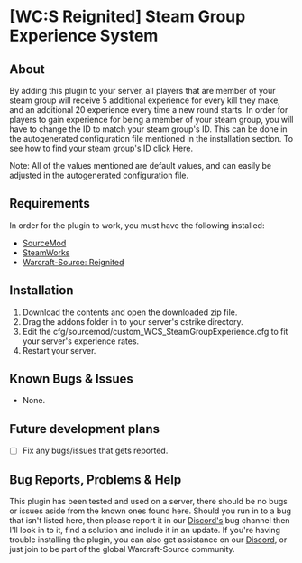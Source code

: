 # [WC:S Reignited] Steam Group Experience System

## About
By adding this plugin to your server, all players that are member of your steam group will receive 5 additional experience for every kill they make, and an additional 20 experience every time a new round starts.
In order for players to gain experience for being a member of your steam group, you will have to change the ID to match your steam group's ID. This can be done in the autogenerated configuration file mentioned in the installation section. To see how to find your steam group's ID click [Here](https://forums.alliedmods.net/attachment.php?attachmentid=154036&d=1461379861).


Note: 
All of the values mentioned are default values, and can easily be adjusted in the autogenerated configuration file.



## Requirements
In order for the plugin to work, you must have the following installed:
- [SourceMod](https://www.sourcemod.net/downloads.php?branch=stable) 
- [SteamWorks](http://users.alliedmods.net/~kyles/builds/SteamWorks/)
- [Warcraft-Source: Reignited](https://github.com/ThaPwned/WCS)


## Installation
1) Download the contents and open the downloaded zip file.
2) Drag the addons folder in to your server's cstrike directory.
3) Edit the cfg/sourcemod/custom_WCS_SteamGroupExperience.cfg to fit your server's experience rates.
4) Restart your server.


## Known Bugs & Issues
- None.


## Future development plans
- [ ] Fix any bugs/issues that gets reported.


## Bug Reports, Problems & Help
This plugin has been tested and used on a server, there should be no bugs or issues aside from the known ones found here.
Should you run in to a bug that isn't listed here, then please report it in our [Discord's](https://discord.gg/zYASbKz) bug channel then I'll look in to it, find a solution and include it in an update.
If you're having trouble installing the plugin, you can also get assistance on our [Discord](https://discord.gg/zYASbKz), or just join to be part of the global Warcraft-Source community.
